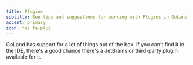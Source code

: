 ```yaml
---
title: Plugins
subtitle: See tips and suggestions for working with Plugins in GoLand
accent: primary
icon: fas fa-plug
---
```


GoLand has support for a lot of things out of the box. If you can't find it in the IDE, there's a good chance there's a JetBrains or third-party plugin available for it.

